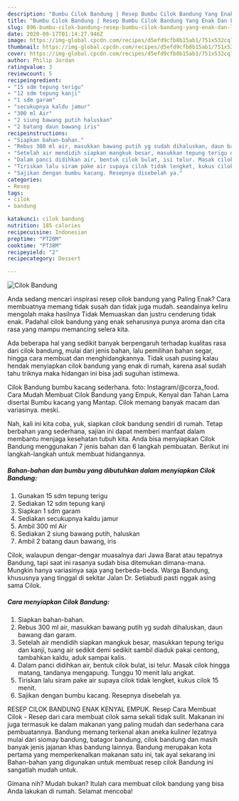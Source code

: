 ```yaml
---
description: "Bumbu Cilok Bandung | Resep Bumbu Cilok Bandung Yang Enak Dan Lezat"
title: "Bumbu Cilok Bandung | Resep Bumbu Cilok Bandung Yang Enak Dan Lezat"
slug: 896-bumbu-cilok-bandung-resep-bumbu-cilok-bandung-yang-enak-dan-lezat
date: 2020-09-17T01:14:27.946Z
image: https://img-global.cpcdn.com/recipes/d5efd9cfb8b15ab1/751x532cq70/cilok-bandung-foto-resep-utama.jpg
thumbnail: https://img-global.cpcdn.com/recipes/d5efd9cfb8b15ab1/751x532cq70/cilok-bandung-foto-resep-utama.jpg
cover: https://img-global.cpcdn.com/recipes/d5efd9cfb8b15ab1/751x532cq70/cilok-bandung-foto-resep-utama.jpg
author: Philip Jordan
ratingvalue: 3
reviewcount: 5
recipeingredient:
- "15 sdm tepung terigu"
- "12 sdm tepung kanji"
- "1 sdm garam"
- "secukupnya kaldu jamur"
- "300 ml Air"
- "2 siung bawang putih haluskan"
- "2 batang daun bawang iris"
recipeinstructions:
- "Siapkan bahan-bahan."
- "Rebus 300 ml air, masukkan bawang putih yg sudah dihaluskan, daun bawang dan garam."
- "Setelah air mendidih siapkan mangkuk besar, masukkan tepung terigu dan kanji, tuang air sedikit demi sedikit sambil diaduk pakai centong, tambahkan kaldu, aduk sampai kalis."
- "Dalam panci didihkan air, bentuk cilok bulat, isi telur. Masak cilok hingga matang, tandanya mengapung. Tunggu 10 menit lalu angkat."
- "Tiriskan lalu siram pake air supaya cilok tidak lengket, kukus cilok 15 menit."
- "Sajikan dengan bumbu kacang. Resepnya disebelah ya."
categories:
- Resep
tags:
- cilok
- bandung

katakunci: cilok bandung 
nutrition: 185 calories
recipecuisine: Indonesian
preptime: "PT20M"
cooktime: "PT38M"
recipeyield: "2"
recipecategory: Dessert

---
```



![Cilok Bandung](https://img-global.cpcdn.com/recipes/d5efd9cfb8b15ab1/751x532cq70/cilok-bandung-foto-resep-utama.jpg)

Anda sedang mencari inspirasi resep cilok bandung yang Paling Enak? Cara membuatnya memang tidak susah dan tidak juga mudah. seandainya keliru mengolah maka hasilnya Tidak Memuaskan dan justru cenderung tidak enak. Padahal cilok bandung yang enak seharusnya punya aroma dan cita rasa yang mampu memancing selera kita.

Ada beberapa hal yang sedikit banyak berpengaruh terhadap kualitas rasa dari cilok bandung, mulai dari jenis bahan, lalu pemilihan bahan segar, hingga cara membuat dan menghidangkannya. Tidak usah pusing kalau hendak menyiapkan cilok bandung yang enak di rumah, karena asal sudah tahu triknya maka hidangan ini bisa jadi suguhan istimewa.

Cilok Bandung bumbu kacang sederhana. foto: Instagram/@corza_food. Cara Mudah Membuat Cilok Bandung yang Empuk, Kenyal dan Tahan Lama disertai Bumbu kacang yang Mantap. Cilok memang banyak macam dan variasinya. meski.


Nah, kali ini kita coba, yuk, siapkan cilok bandung sendiri di rumah. Tetap berbahan yang sederhana, sajian ini dapat memberi manfaat dalam membantu menjaga kesehatan tubuh kita. Anda bisa menyiapkan Cilok Bandung menggunakan 7 jenis bahan dan 6 langkah pembuatan. Berikut ini langkah-langkah untuk membuat hidangannya.

<!--inarticleads1-->

##### Bahan-bahan dan bumbu yang dibutuhkan dalam menyiapkan Cilok Bandung:

1. Gunakan 15 sdm tepung terigu
1. Sediakan 12 sdm tepung kanji
1. Siapkan 1 sdm garam
1. Sediakan secukupnya kaldu jamur
1. Ambil 300 ml Air
1. Sediakan 2 siung bawang putih, haluskan
1. Ambil 2 batang daun bawang, iris


Cilok, walaupun dengar-dengar muasalnya dari Jawa Barat atau tepatnya Bandung, tapi saat ini rasanya sudah bisa ditemukan dimana-mana. Mungkin hanya variasinya saja yang berbeda-beda. Warga Bandung, khususnya yang tinggal di sekitar Jalan Dr. Setiabudi pasti nggak asing sama Cilok. 

<!--inarticleads2-->

##### Cara menyiapkan Cilok Bandung:

1. Siapkan bahan-bahan.
1. Rebus 300 ml air, masukkan bawang putih yg sudah dihaluskan, daun bawang dan garam.
1. Setelah air mendidih siapkan mangkuk besar, masukkan tepung terigu dan kanji, tuang air sedikit demi sedikit sambil diaduk pakai centong, tambahkan kaldu, aduk sampai kalis.
1. Dalam panci didihkan air, bentuk cilok bulat, isi telur. Masak cilok hingga matang, tandanya mengapung. Tunggu 10 menit lalu angkat.
1. Tiriskan lalu siram pake air supaya cilok tidak lengket, kukus cilok 15 menit.
1. Sajikan dengan bumbu kacang. Resepnya disebelah ya.


RESEP CILOK BANDUNG ENAK KENYAL EMPUK. Resep Cara Membuat Cilok - Resep dari cara membuat cilok sama sekali tidak sulit. Makanan ini juga termasuk ke dalam makanan yang paling mudah dan sederhana cara pembuatannya. Bandung memang terkenal akan aneka kuliner lezatnya mulai dari siomay bandung, batagor bandung, cilok bandung dan masih banyak jenis jajanan khas bandung lainnya. Bandung merupakan kota pertama yang memperkenalkan makanan satu ini, tak ayal sekarang ini Bahan-bahan yang digunakan untuk membuat resep cilok Bandung ini sangatlah mudah untuk. 

Gimana nih? Mudah bukan? Itulah cara membuat cilok bandung yang bisa Anda lakukan di rumah. Selamat mencoba!
